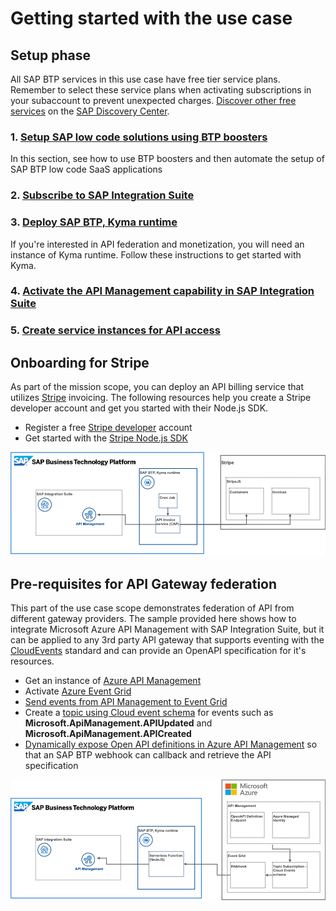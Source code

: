# Getting started with the use case

## Setup phase
All SAP BTP services in this use case have free tier service plans. Remember to select these service plans when activating subscriptions in your subaccount to prevent unexpected charges. [Discover other free services](https://help.sap.com/docs/BTP/65de2977205c403bbc107264b8eccf4b/524e1081d8dc4b0f9d055a6bec383ec3.html) on the [SAP Discovery Center](https://discovery-center.cloud.sap/#/viewServices?provider=all&regions=all&category=freetierservices).

### 1. [Setup SAP low code solutions using BTP boosters](https://github.com/SAP-docs/btp-cloud-platform/blob/main/docs/30-development/boosters-fb1b561.md)
In this section, see how to use BTP boosters and then automate the setup of SAP BTP low code SaaS applications
### 2. [Subscribe to SAP Integration Suite](./01-02-Subscribe-Integration-Suite.md)
### 3. [Deploy SAP BTP, Kyma runtime](https://github.com/SAP-docs/btp-cloud-platform/blob/main/docs/50-administration-and-ops/create-the-kyma-environment-instance-09dd313.md)
If you're interested in API federation and monetization, you will need an instance of Kyma runtime. Follow these instructions to get started with Kyma.
### 4. [Activate the API Management capability in SAP Integration Suite](01-04-Activate-API-Management.md)
### 5. [Create service instances for API access](01-05-Create-service-instances.md) 

## Onboarding for Stripe
As part of the mission scope, you can deploy an API billing service that utilizes [Stripe](https://stripe.com) invoicing. The following resources help you create a Stripe developer account and get you started with their Node.js SDK.
  - Register a free [Stripe developer](https://dashboard.stripe.com/register) account
  - Get started with the [Stripe Node.js SDK](https://stripe.com/docs/development/quickstart/node)

  ![API Monetization with Stripe - Solution Diagram](../images/api_monetization_solution_diagram.png)

## Pre-requisites for API Gateway federation
This part of the use case scope demonstrates federation of API from different gateway providers. The sample provided here shows how to integrate Microsoft Azure API Management with SAP Integration Suite, but it can be applied to any 3rd party API gateway that supports eventing with the [CloudEvents](https://cloudevents.io/) standard and can provide an OpenAPI specification for it's resources.
  - Get an instance of [Azure API Management](https://docs.microsoft.com/en-us/azure/api-management/get-started-create-service-instance)
  - Activate [Azure Event Grid](https://docs.microsoft.com/en-us/azure/event-grid/)
  - [Send events from API Management to Event Grid](https://docs.microsoft.com/en-us/azure/api-management/how-to-event-grid)
  - Create a [topic using Cloud event schema](https://docs.microsoft.com/en-us/azure/event-grid/event-schema-api-management?tabs=cloud-event-schema) for events such as **Microsoft.ApiManagement.APIUpdated** and **Microsoft.ApiManagement.APICreated**
  - [Dynamically expose Open API definitions in Azure API Management](https://yourazurecoach.com/2021/12/21/dynamically-expose-open-api-definitions-in-azure-api-management/) so that an SAP BTP webhook can callback and retrieve the API specification

  ![API Gateway Federation - Solution Diagram](../images/api_federation_solution_diagram.png)